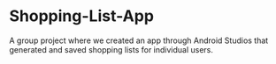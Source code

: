 # Shopping-List-App
A group project where we created an app through Android Studios that generated and saved shopping lists for individual users.
